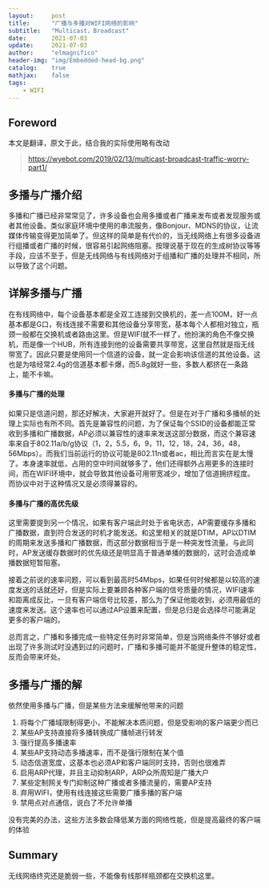 ```yaml
---
layout:     post
title:      "广播与多播对WIFI网络的影响"
subtitle:   "Multicast，Broadcast"
date:       2021-07-03
update:     2021-07-03
author:     "elmagnifico"
header-img: "img/Embedded-head-bg.png"
catalog:    true
mathjax:    false
tags:
    - WIFI
---
```


## Foreword

本文是翻译，原文于此，结合我的实际使用略有改动

> https://wyebot.com/2019/02/13/multicast-broadcast-traffic-worry-part1/



## 多播与广播介绍

​		多播和广播已经非常常见了，许多设备也会用多播或者广播来发布或者发现服务或者其他设备。类似家庭环境中使用的串流服务，像Bonjour、MDNS的协议，让流媒体传输变得更加简单了。但这样的简单是有代价的，当无线网络上有很多设备进行组播或者广播的时候，很容易引起网络阻塞。按理说基于现在的生成树协议等等手段，应该不至于，但是无线网络与有线网络对于组播和广播的处理并不相同，所以导致了这个问题。



## 详解多播与广播

​		在有线网络中，每个设备基本都是全双工连接到交换机的，差一点100M，好一点基本都是G口，有线连接不需要和其他设备分享带宽，基本每个人都相对独立，瓶颈一般都在交换机或者路由这里。但是WIFI就不一样了，他扮演的角色不像交换机，而是像一个HUB，所有连接到他的设备需要共享带宽，这里自然就是指无线带宽了。因此只要是使用同一个信道的设备，就一定会影响该信道的其他设备。这也是为啥经常2.4g的信道基本都卡爆，而5.8g就好一些，多数人都挤在一条路上，能不卡嘛。



#### 多播与广播的处理

​		如果只是信道问题，那还好解决，大家避开就好了。但是在对于广播和多播帧的处理上实际也有所不同。首先是兼容性的问题，为了保证每个SSID的设备都能正常收到多播和广播数据，AP必须以兼容性的速率来发送这部分数据，而这个兼容速率来自于802.11a/b/g协议（1，2，5.5，6，9，11，12，18，24，36，48，56Mbps）。而我们当前运行的协议可能是802.11n或者ac，相比而言实在是太慢了。本身速率就低，占用的空中时间就够多了，他们还得额外占用更多的连接时间，而在WIFI环境中，就会导致其他设备可用带宽减少，增加了信道拥挤程度。而协议中对于这种情况又是必须得兼容的。



#### 多播与广播的高优先级

​		这里需要提到另一个情况，如果有客户端此时处于省电状态，AP需要缓存多播和广播数据，直到符合发送的时机才能发送。和这里相关的就是DTIM，AP以DTIM的周期来发送多播和广播数据，而这部分数据相当于是一种突发性流量。与此同时，AP发送缓存数据时的优先级还是明显高于普通单播的数据的，这时会造成单播数据短暂阻塞。



​		接着之前说的速率问题，可以看到最高时54Mbps，如果任何时候都是以较高的速度发送的话就还好，但是实际上要兼顾各种客户端的信号质量的情况，WIFI速率和距离成反比，一旦有客户端信号比较差，那么为了保证他能收到，必须用最低的速度来发送。这个速率也可以通过AP设置来配置，但是总归是会选择尽可能满足更多的客户端的。



​		总而言之，广播和多播完成一些特定任务时非常简单，但是当网络条件不够好或者出现了许多测试时没遇到过的问题时，广播和多播可能并不能提升整体的稳定性，反而会带来坏处。



## 多播与广播的解

依然使用多播与广播，但是某些方法来缓解他带来的问题

1. 将每个广播域限制得更小，不能解决本质问题，但是受影响的客户端更少而已
2. 某些AP支持直接将多播转换成广播帧进行转发
3. 强行提高多播速率
4. 某些AP支持动态多播速率，而不是强行限制在某个值
5. 动态信道宽度，这基本也必须AP和客户端同时支持，否则也很难弄
6. 启用ARP代理，并且主动抑制ARP，ARP众所周知是广播大户
7. 某些定制网关专门抑制这种广播或者多播流量的，需要AP支持
8. 弃用WIFI，使用有线连接这些需要广播多播的客户端
9. 禁用点对点通信，说白了不允许单播



没有完美的办法，这些方法多数会降低某方面的网络性能，但是提高最终的客户端的体验



## Summary

无线网络终究还是脆弱一些，不能像有线那样瓶颈都在交换机这里。